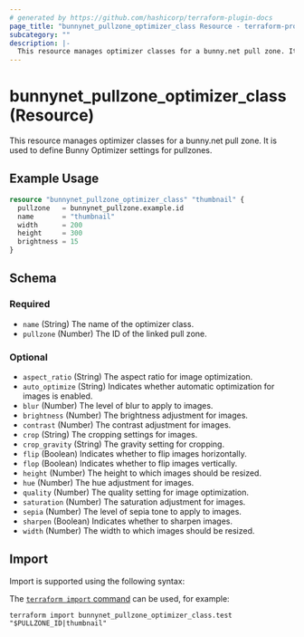 ```yaml
---
# generated by https://github.com/hashicorp/terraform-plugin-docs
page_title: "bunnynet_pullzone_optimizer_class Resource - terraform-provider-bunnynet"
subcategory: ""
description: |-
  This resource manages optimizer classes for a bunny.net pull zone. It is used to define Bunny Optimizer settings for pullzones.
---
```


# bunnynet_pullzone_optimizer_class (Resource)

This resource manages optimizer classes for a bunny.net pull zone. It is used to define Bunny Optimizer settings for pullzones.

## Example Usage

```terraform
resource "bunnynet_pullzone_optimizer_class" "thumbnail" {
  pullzone   = bunnynet_pullzone.example.id
  name       = "thumbnail"
  width      = 200
  height     = 300
  brightness = 15
}
```

<!-- schema generated by tfplugindocs -->
## Schema

### Required

- `name` (String) The name of the optimizer class.
- `pullzone` (Number) The ID of the linked pull zone.

### Optional

- `aspect_ratio` (String) The aspect ratio for image optimization.
- `auto_optimize` (String) Indicates whether automatic optimization for images is enabled.
- `blur` (Number) The level of blur to apply to images.
- `brightness` (Number) The brightness adjustment for images.
- `contrast` (Number) The contrast adjustment for images.
- `crop` (String) The cropping settings for images.
- `crop_gravity` (String) The gravity setting for cropping.
- `flip` (Boolean) Indicates whether to flip images horizontally.
- `flop` (Boolean) Indicates whether to flip images vertically.
- `height` (Number) The height to which images should be resized.
- `hue` (Number) The hue adjustment for images.
- `quality` (Number) The quality setting for image optimization.
- `saturation` (Number) The saturation adjustment for images.
- `sepia` (Number) The level of sepia tone to apply to images.
- `sharpen` (Boolean) Indicates whether to sharpen images.
- `width` (Number) The width to which images should be resized.

## Import

Import is supported using the following syntax:

The [`terraform import` command](https://developer.hashicorp.com/terraform/cli/commands/import) can be used, for example:

```shell
terraform import bunnynet_pullzone_optimizer_class.test "$PULLZONE_ID|thumbnail"
```
